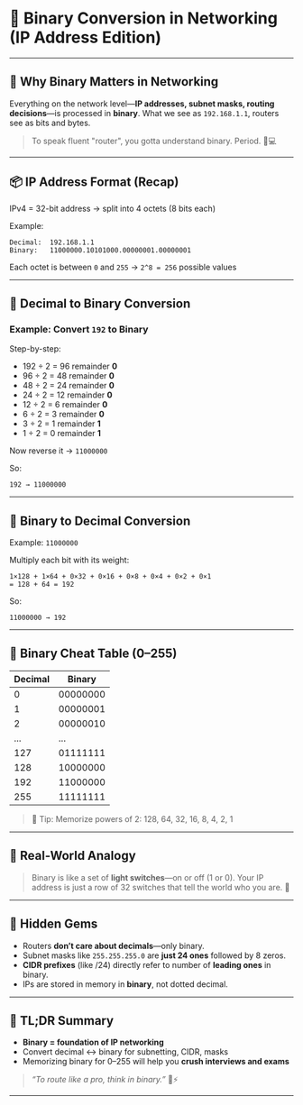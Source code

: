 # 🔢 Binary Conversion in Networking (IP Address Edition)

---

## 🧠 Why Binary Matters in Networking

Everything on the network level—**IP addresses, subnet masks, routing decisions**—is processed in **binary**. What we see as `192.168.1.1`, routers see as bits and bytes.

> To speak fluent "router", you gotta understand binary. Period. 🧠💻

---

## 📦 IP Address Format (Recap)

IPv4 = 32-bit address → split into 4 octets (8 bits each)

Example:
```
Decimal:  192.168.1.1
Binary:   11000000.10101000.00000001.00000001
```
Each octet is between `0` and `255` → `2^8 = 256` possible values

---

## 🔁 Decimal to Binary Conversion

### Example: Convert `192` to Binary

Step-by-step:
- 192 ÷ 2 = 96 remainder **0**
- 96 ÷ 2 = 48 remainder **0**
- 48 ÷ 2 = 24 remainder **0**
- 24 ÷ 2 = 12 remainder **0**
- 12 ÷ 2 = 6 remainder **0**
- 6 ÷ 2 = 3 remainder **0**
- 3 ÷ 2 = 1 remainder **1**
- 1 ÷ 2 = 0 remainder **1**

Now reverse it → `11000000`

So:
```
192 → 11000000
```

---

## 🔁 Binary to Decimal Conversion

Example: `11000000`

Multiply each bit with its weight:
```
1×128 + 1×64 + 0×32 + 0×16 + 0×8 + 0×4 + 0×2 + 0×1
= 128 + 64 = 192
```

So:
```
11000000 → 192
```

---

## 🔢 Binary Cheat Table (0–255)

| Decimal | Binary     |
|---------|------------|
| 0       | 00000000   |
| 1       | 00000001   |
| 2       | 00000010   |
| ...     | ...        |
| 127     | 01111111   |
| 128     | 10000000   |
| 192     | 11000000   |
| 255     | 11111111   |

> 🧠 Tip: Memorize powers of 2: 128, 64, 32, 16, 8, 4, 2, 1

---

## 🧪 Real-World Analogy

> Binary is like a set of **light switches**—on or off (1 or 0).
> Your IP address is just a row of 32 switches that tell the world who you are. 🚦

---

## 💎 Hidden Gems

- Routers **don’t care about decimals**—only binary.
- Subnet masks like `255.255.255.0` are **just 24 ones** followed by 8 zeros.
- **CIDR prefixes** (like /24) directly refer to number of **leading ones** in binary.
- IPs are stored in memory in **binary**, not dotted decimal.

---

## 📌 TL;DR Summary

- **Binary = foundation of IP networking**
- Convert decimal ↔ binary for subnetting, CIDR, masks
- Memorizing binary for 0–255 will help you **crush interviews and exams**

> _“To route like a pro, think in binary.”_ 🧠⚡

---
